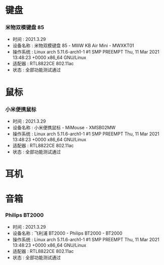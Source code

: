 # 键盘

### 米物双模键盘 85
- 时间 : 2021.3.29
- 设备名称 : 米物双模键盘 85 - MIIIW KB Air Mini - MWXKT01
- 操作系统 : Linux arch 5.11.6-arch1-1 #1 SMP PREEMPT Thu, 11 Mar 2021 13:48:23 +0000 x86_64 GNU/Linux
- 适配器 : RTL8822CE 802.11ac
- 状态 : 全部功能测试通过

# 鼠标

### 小米便携鼠标
- 时间 : 2021.3.29
- 设备名称 : 小米便携鼠标 - MiMouse - XMSB02MW
- 操作系统 : Linux arch 5.11.6-arch1-1 #1 SMP PREEMPT Thu, 11 Mar 2021 13:48:23 +0000 x86_64 GNU/Linux
- 适配器 : RTL8822CE 802.11ac
- 状态 : 全部功能测试通过

# 耳机

# 音箱

### Philips BT2000
- 时间 : 2021.3.29
- 设备名称 : 飞利浦 BT2000 - Philips BT2000 - BT2000
- 操作系统 : Linux arch 5.11.6-arch1-1 #1 SMP PREEMPT Thu, 11 Mar 2021 13:48:23 +0000 x86_64 GNU/Linux
- 适配器 : RTL8822CE 802.11ac
- 状态 : 全部功能测试通过